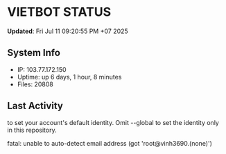 # VIETBOT STATUS
**Updated**: Fri Jul 11 09:20:55 PM +07 2025

## System Info
- IP: 103.77.172.150
- Uptime: up 6 days, 1 hour, 8 minutes
- Files: 20808

## Last Activity

to set your account's default identity.
Omit --global to set the identity only in this repository.

fatal: unable to auto-detect email address (got 'root@vinh3690.(none)')
